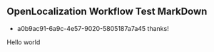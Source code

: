 ## OpenLocalization Workflow Test MarkDown
* a0b9ac91-6a9c-4e57-9020-5805187a7a45 
thanks!

Hello world